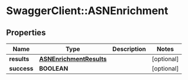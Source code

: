 # SwaggerClient::ASNEnrichment

## Properties
Name | Type | Description | Notes
------------ | ------------- | ------------- | -------------
**results** | [**ASNEnrichmentResults**](ASNEnrichmentResults.md) |  | [optional] 
**success** | **BOOLEAN** |  | [optional] 


